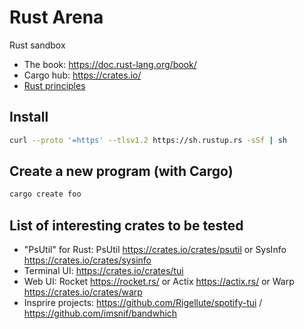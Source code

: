 # Rust Arena

Rust sandbox

- The book: https://doc.rust-lang.org/book/
- Cargo hub: https://crates.io/
- [Rust principles](./PRINCIPLE.md)

## Install

```bash
curl --proto '=https' --tlsv1.2 https://sh.rustup.rs -sSf | sh
```

## Create a new program (with Cargo)

```bash
cargo create foo
```

## List of interesting crates to be tested

- "PsUtil" for Rust: PsUtil https://crates.io/crates/psutil or SysInfo https://crates.io/crates/sysinfo
- Terminal UI: https://crates.io/crates/tui
- Web UI: Rocket https://rocket.rs/ or Actix https://actix.rs/ or Warp https://crates.io/crates/warp
- Insprire projects: https://github.com/Rigellute/spotify-tui / https://github.com/imsnif/bandwhich
